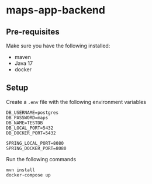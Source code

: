 # maps-app-backend

## Pre-requisites
Make sure you have the following installed:
- maven
- Java 17
- docker

## Setup
Create a `.env` file with the following environment variables
```
DB_USERNAME=postgres
DB_PASSWORD=maps
DB_NAME=TESTDB
DB_LOCAL_PORT=5432
DB_DOCKER_PORT=5432

SPRING_LOCAL_PORT=8080
SPRING_DOCKER_PORT=8080
```

Run the following commands
```bin\bash
mvn install
docker-compose up
```
